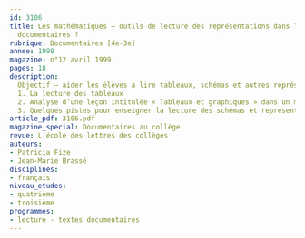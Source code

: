 ```yaml
---
id: 3106
title: Les mathématiques – outils de lecture des représentations dans les textes
  documentaires ? 
rubrique: Documentaires [4e-3e]
annee: 1998
magazine: n°12 avril 1999
pages: 18
description: 
  Objectif – aider les élèves à lire tableaux, schémas et autres représentations formalisées…
  1. La lecture des tableaux
  2. Analyse d’une leçon intitulée « Tableaux et graphiques » dans un manuel de mathématiques
  3. Quelques pistes pour enseigner la lecture des schémas et représentations en contexte
article_pdf: 3106.pdf
magazine_special: Documentaires au collège
revue: L’école des lettres des collèges
auteurs:
- Patricia Fize
- Jean-Marie Brassé
disciplines:
- français
niveau_etudes:
- quatrième
- troisième
programmes:
- lecture - textes documentaires
---
```

